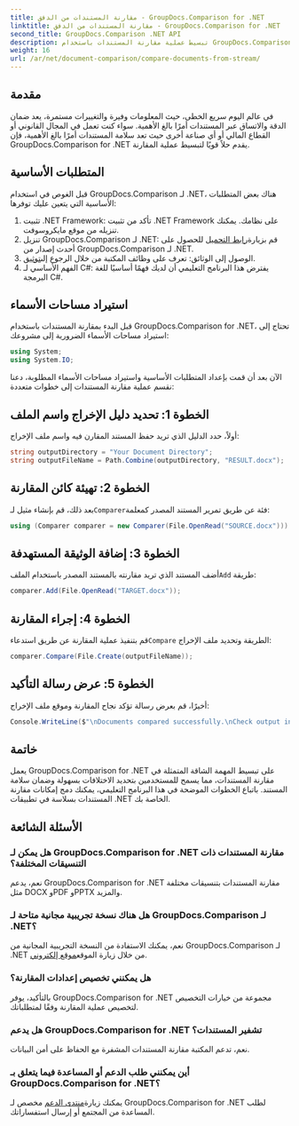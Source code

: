 ```yaml
---
title: مقارنة المستندات من الدفق - GroupDocs.Comparison for .NET
linktitle: مقارنة المستندات من الدفق - GroupDocs.Comparison for .NET
second_title: GroupDocs.Comparison .NET API
description: تبسيط عملية مقارنة المستندات باستخدام GroupDocs.Comparison لـ .NET. قارن المستندات بسهولة وتأكد من الدقة عبر الملفات.
weight: 16
url: /ar/net/document-comparison/compare-documents-from-stream/
---
```

## مقدمة
في عالم اليوم سريع الخطى، حيث المعلومات وفيرة والتغييرات مستمرة، يعد ضمان الدقة والاتساق عبر المستندات أمرًا بالغ الأهمية. سواء كنت تعمل في المجال القانوني أو القطاع المالي أو أي صناعة أخرى حيث تعد سلامة المستندات أمرًا بالغ الأهمية، فإن GroupDocs.Comparison for .NET يقدم حلاً قويًا لتبسيط عملية المقارنة.
## المتطلبات الأساسية
قبل الغوص في استخدام GroupDocs.Comparison لـ .NET، هناك بعض المتطلبات الأساسية التي يتعين عليك توفرها:
1. تثبيت .NET Framework: تأكد من تثبيت .NET Framework على نظامك. يمكنك تنزيله من موقع مايكروسوفت.
2.  تنزيل GroupDocs.Comparison لـ .NET: قم بزيارة[رابط التحميل](https://releases.groupdocs.com/comparison/net/) للحصول على أحدث إصدار من GroupDocs.Comparison لـ .NET.
3.  الوصول إلى الوثائق: تعرف على وظائف المكتبة من خلال الرجوع إلى[توثيق](https://tutorials.groupdocs.com/comparison/net/).
4. الفهم الأساسي لـ C#: يفترض هذا البرنامج التعليمي أن لديك فهمًا أساسيًا للغة البرمجة C#.

## استيراد مساحات الأسماء
قبل البدء بمقارنة المستندات باستخدام GroupDocs.Comparison for .NET، تحتاج إلى استيراد مساحات الأسماء الضرورية إلى مشروعك:
```csharp
using System;
using System.IO;
```
الآن بعد أن قمت بإعداد المتطلبات الأساسية واستيراد مساحات الأسماء المطلوبة، دعنا نقسم عملية مقارنة المستندات إلى خطوات متعددة:
## الخطوة 1: تحديد دليل الإخراج واسم الملف
أولاً، حدد الدليل الذي تريد حفظ المستند المقارن فيه واسم ملف الإخراج:
```csharp
string outputDirectory = "Your Document Directory";
string outputFileName = Path.Combine(outputDirectory, "RESULT.docx");
```
## الخطوة 2: تهيئة كائن المقارنة
 بعد ذلك، قم بإنشاء مثيل لـ`Comparer`فئة عن طريق تمرير المستند المصدر كمعلمة:
```csharp
using (Comparer comparer = new Comparer(File.OpenRead("SOURCE.docx")))
```
## الخطوة 3: إضافة الوثيقة المستهدفة
 أضف المستند الذي تريد مقارنته بالمستند المصدر باستخدام الملف`Add` طريقة:
```csharp
comparer.Add(File.OpenRead("TARGET.docx"));
```
## الخطوة 4: إجراء المقارنة
 قم بتنفيذ عملية المقارنة عن طريق استدعاء`Compare` الطريقة وتحديد ملف الإخراج:
```csharp
comparer.Compare(File.Create(outputFileName));
```
## الخطوة 5: عرض رسالة التأكيد
أخيرًا، قم بعرض رسالة تؤكد نجاح المقارنة وموقع ملف الإخراج:
```csharp
Console.WriteLine($"\nDocuments compared successfully.\nCheck output in {outputDirectory}.");
```

## خاتمة
يعمل GroupDocs.Comparison for .NET على تبسيط المهمة الشاقة المتمثلة في مقارنة المستندات، مما يسمح للمستخدمين بتحديد الاختلافات بسهولة وضمان سلامة المستند. باتباع الخطوات الموضحة في هذا البرنامج التعليمي، يمكنك دمج إمكانات مقارنة المستندات بسلاسة في تطبيقات .NET الخاصة بك.
## الأسئلة الشائعة
### هل يمكن لـ GroupDocs.Comparison for .NET مقارنة المستندات ذات التنسيقات المختلفة؟
نعم، يدعم GroupDocs.Comparison for .NET مقارنة المستندات بتنسيقات مختلفة مثل DOCX وPDF وPPTX والمزيد.
### هل هناك نسخة تجريبية مجانية متاحة لـ GroupDocs.Comparison لـ .NET؟
 نعم، يمكنك الاستفادة من النسخة التجريبية المجانية من GroupDocs.Comparison لـ .NET من خلال زيارة الموقع[موقع إلكتروني](https://releases.groupdocs.com/).
### هل يمكنني تخصيص إعدادات المقارنة؟
بالتأكيد، يوفر GroupDocs.Comparison for .NET مجموعة من خيارات التخصيص لتخصيص عملية المقارنة وفقًا لمتطلباتك.
### هل يدعم GroupDocs.Comparison for .NET تشفير المستندات؟
نعم، تدعم المكتبة مقارنة المستندات المشفرة مع الحفاظ على أمن البيانات.
### أين يمكنني طلب الدعم أو المساعدة فيما يتعلق بـ GroupDocs.Comparison for .NET؟
 يمكنك زيارة[منتدى الدعم](https://forum.groupdocs.com/c/comparison/12) مخصص لـ GroupDocs.Comparison for .NET لطلب المساعدة من المجتمع أو إرسال استفساراتك.